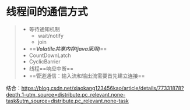 # 线程间的通信方式

> - 等待通知机制
>   - wait/notify
>   - join
> - ==***Volatile共享内存(java采用)***==
> - CountDownLatch
> -  CyclicBarrier
> - 线程==响应中断==
> - ==管道通信：输入流和输出流需要首先建立连接==

结合：https://blog.csdn.net/xiaokang123456kao/article/details/77331878?depth_1-utm_source=distribute.pc_relevant.none-task&utm_source=distribute.pc_relevant.none-task